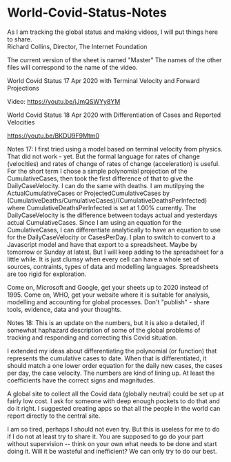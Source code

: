 # World-Covid-Status-Notes
As I am tracking the global status and making videos, I will put things here to share.  
Richard Collins, Director, The Internet Foundation

The current version of the sheet is named "Master"
The names of the other files will correspond to the name of the video.

World Covid Status 17 Apr 2020 with Terminal Velocity and Forward Projections

Video:  https://youtu.be/jJmQSWYy8YM

World Covid Status 18 Apr 2020 with Differentiation of Cases and Reported Velocities

https://youtu.be/BKDU9F9Mtm0

Notes 17: I first tried using a model based on terminal velocity from physics. That did not work - yet.  But the formal language for rates of change (velocities) and rates of change of rates of change (acceleration) is useful.  For the short term I chose a simple polynomial projection of the CumulativeCases, then took the first difference of that to give the DailyCaseVelocity.  I can do the same with deaths.  I am mutilpying the ActualCumulativeCases or ProjectedCumulativeCases by (CumulativeDeaths/CumulativeCases)/(CumulativeDeathsPerInfected) where CumulativeDeathsPerInfected is set at 1.00% currently. The DailyCaseVelocity is the difference between todays actual and yesterdays actual CumulativeCases.  Since I am using an equation for the CumulativeCases, I can differentiate analytically to have an equation to use for the DailyCaseVelocity or CasesPerDay.  I plan to switch to convert to a Javascript model and have that export to a spreadsheet.  Maybe by tomorrow or Sunday at latest.  But I will keep adding to the spreadsheet for a little while. It is just clumsy when every cell can have a whole set of sources, contraints, types of data and modelling languages.  Spreadsheets are too rigid for exploration.  

Come on, Microsoft and Google, get your sheets up to 2020 instead of 1995. Come on, WHO, get your website where it is suitable for analysis, modelling and accounting for global processes.  Don't "publish" - share tools, evidence, data and your thoughts.

Notes 18: This is an update on the numbers, but it is also a detailed, if somewhat haphazard description of some of the global problems of tracking and responding and correcting this Covid situation.

I extended my ideas about differentiating the polynomial (or function) that represents the cumulative cases to date. When that is differentiated, it should match a one lower order equation for the daily new cases, the cases per day, the case velocity.  The numbers are kind of lining up. At least the coefficients have the correct signs and magnitudes.

A global site to collect all the Covid data (globally neutral) could be set up at fairly low cost. I ask for someone with deep enough pockets to do that and do it right.  I suggested creating apps so that all the people in the world can report directly to the central site.

I am so tired, perhaps I should not even try.  But this is useless for me to do if I do not at least try to share it.  You are supposed to go do your part without supervision -- think on your own what needs to be done and start doing it.  Will it be wasteful and inefficient?  We can only try to do our best.

